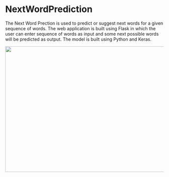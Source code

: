 # NextWordPrediction
The Next Word Prection is used to predict or suggest next words for a given 
sequence of words. The web application is built using Flask in which the 
user can enter sequence of words as input and some next possible words will 
be predicted as output. The model is built using Python and Keras.

<img src="https://user-images.githubusercontent.com/78637521/180474067-723ed29f-5e24-4225-866b-061796417218.png" width="700" height="400">
